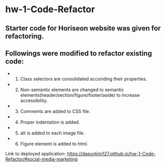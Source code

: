 # hw-1-Code-Refactor

## Starter code for Horiseon website was given for refactoring.

## Followings were modified to refactor existing code:
* 1. Class selectors are consolidated accoriding their properties.
* 2. Non-semantic elements are changed to semantic elements(header/section/figure/footer/aside) to increase accessibility.
* 3. Comments are added to CSS file.
* 4. Proper indentation is added.
* 5. alt is added to each image file.
* 6. Figure element is added to html.




Link to deployed application: https://daeunkim127.github.io/hw-1-Code-Refactor/#social-media-marketing
